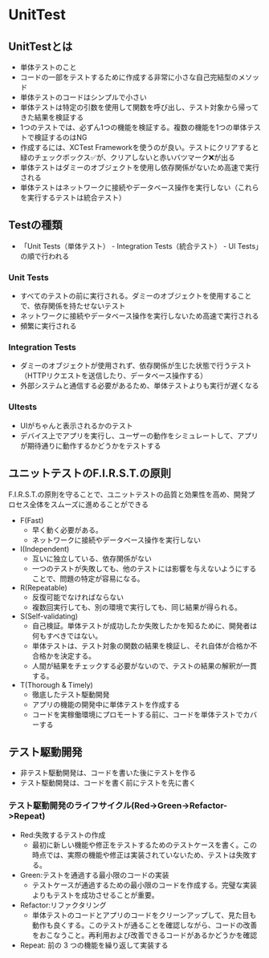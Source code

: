 # UnitTest

## UnitTestとは
- 単体テストのこと
- コードの一部をテストするために作成する非常に小さな自己完結型のメソッド
- 単体テストのコードはシンプルで小さい
- 単体テストは特定の引数を使用して関数を呼び出し、テスト対象から帰ってきた結果を検証する
- 1つのテストでは、必ずん1つの機能を検証する。複数の機能を1つの単体テストで検証するのはNG
- 作成するには、XCTest Frameworkを使うのが良い。テストにクリアすると緑のチェックボックス✅が、クリアしないと赤いバツマーク❌が出る
- 単体テストはダミーのオブジェクトを使用し依存関係がないため高速で実行される
- 単体テストはネットワークに接続やデータベース操作を実行しない（これらを実行するテストは統合テスト）


## Testの種類
- 「Unit Tests（単体テスト） - Integration Tests（統合テスト） - UI Tests」の順で行われる
### Unit Tests
- すべてのテストの前に実行される。ダミーのオブジェクトを使用することで、依存関係を持たせないテスト
- ネットワークに接続やデータベース操作を実行しないため高速で実行される
- 頻繁に実行される
### Integration Tests
  - ダミーのオブジェクトが使用されず、依存関係が生じた状態で行うテスト（HTTPリクエストを送信したり、データベース操作する）
  - 外部システムと通信する必要があるため、単体テストよりも実行が遅くなる
### UItests
  - UIがちゃんと表示されるかのテスト 
  - デバイス上でアプリを実行し、ユーザーの動作をシミュレートして、アプリが期待通りに動作するかどうかをテストする



## ユニットテストのF.I.R.S.T.の原則
F.I.R.S.T.の原則を守ることで、ユニットテストの品質と効果性を高め、開発プロセス全体をスムーズに進めることができる
- F(Fast)
  - 早く動く必要がある。
  - ネットワークに接続やデータベース操作を実行しない
- I(Independent)
  - 互いに独立している、依存関係がない
  -  一つのテストが失敗しても、他のテストには影響を与えないようにすることで、問題の特定が容易になる。
- R(Repeatable)
  - 反復可能でなければならない
  - 複数回実行しても、別の環境で実行しても、同じ結果が得られる。
- S(Self-validating)
  - 自己検証。単体テストが成功したか失敗したかを知るために、開発者は何もすべきではない。
  - 単体テストは、テスト対象の関数の結果を検証し、それ自体が合格か不合格かを決定する。
  - 人間が結果をチェックする必要がないので、テストの結果の解釈が一貫する。
- T(Thorough & Timely)
  - 徹底したテスト駆動開発
  - アプリの機能の開発中に単体テストを作成する
  - コードを実稼働環境にプロモートする前に、コードを単体テストでカバーする



## テスト駆動開発
- 非テスト駆動開発は、コードを書いた後にテストを作る
- テスト駆動開発は、コードを書く前にテストを先に書く
### テスト駆動開発のライフサイクル(Red->Green->Refactor->Repeat)
- Red:失敗するテストの作成
  - 最初に新しい機能や修正をテストするためのテストケースを書く。この時点では、実際の機能や修正は実装されていないため、テストは失敗する。
- Green:テストを通過する最小限のコードの実装
  - テストケースが通過するための最小限のコードを作成する。完璧な実装よりもテストを成功させることが重要。
- Refactor:リファクタリング
  - 単体テストのコードとアプリのコードをクリーンアップして、見た目も動作も良くする。このテストが通ることを確認しながら、コードの改善をおこなうこと。再利用および改善できるコードがあるかどうかを確認
- Repeat: 前の 3 つの機能を繰り返して実装する

